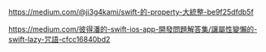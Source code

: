 https://medium.com/@ji3g4kami/swift-的-property-大統整-be9f25dfdb5f

https://medium.com/彼得潘的-swift-ios-app-開發問題解答集/讓屬性變懶的-swift-lazy-咒語-cfcc16840bd2